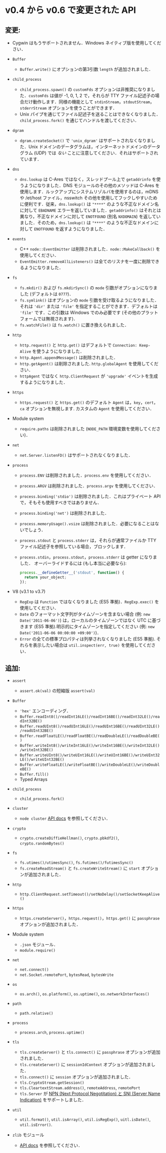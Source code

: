 # v0.4 から v0.6 で変更された API

## 変更:
 * Cygwin はもうサポートされません．Windows ネイティブ版を使用してください．

 * `Buffer`
   * `Buffer.write()` にオプションの第3引数 `length` が追加されました．

 * `child_process`
   * `child_process.spawn()` の `customFds` オプションは非推奨になりました．`customFds` は値が -1, 0, 1, 2 で，それらが TTY ファイル記述子の場合だけ動作します．同様の機能として `stdinStream`，`stdoutStream`，`stderrStream` オプションを使うことができます．
   * Unix パイプを通じてファイル記述子を送ることはできなくなりました．`child_process.fork()` を通じてハンドルを渡してください．

 * `dgram`
   * `dgram.createSocket()` で `'unix_dgram'` はサポートされなくなりました．Unix ドメインのデータグラムは，インターネットドメインのデータグラム (UDP) では *ない* ことに注意してください．それはサポートされています．

 * `dns`
   * `dns.lookup` は C-Ares ではなく，スレッドプール上で `getaddrinfo` を使うようになりました．DNS モジュールのその他のメソッドは C-Ares を使用します．ルックアップにシステムリゾルバを使用するのは，mDNS や /et/host ファイル，nsswitch その他を使用してフックしやすいために便利です．従来，`dns.lookup()` は `"****"` のような不正なドメイン名に対して `EBADNAME` エラーを返していました．`getaddrinfo()` はそれとは異なり，不正なドメインに対して `ENOTFOUND` (別名 `NXDOMAIN`) を返していました．そのため，`dns.lookup()` は `"****"` のような不正なドメインに対して `ENOTFOUND` を返すようになりました．

 * `events`
   * C++ `node::EventEmitter` は削除されました．`node::MakeCallback()` を使用してください．
   * `EventEmitter.removeAllListeners()` は全てのリスナを一度に削除できるようになりました．

 * `fs`
   * `fs.mkdir()` および `fs.mkdirSync()` の `mode` 引数がオプションになりました (デフォルトは `0777`)．
   * `fs.symlink()` はオプションの `mode` 引数を受け取るようになりました．それは `'dir'` または `'file'` を指定することができます．デフォルトは `'file'` です．この引数は Windows でのみ必要です (その他のプラットフォームでは無視されます)．
   * `fs.watchFile()` は `fs.watch()` に置き換えられました．

 * `http`
   * `http.request()` と `http.get()` はデフォルトで `Connection: Keep-Alive` を使うようになりました．
   * `http.Agent.appendMessage()` は削除されました．
   * `http.getAgent()` は削除されました. `http.globalAgent` を使用してください．
   * `httpAgent` ではなく `http.ClientRequest` が `'upgrade'` イベントを生成するようになりました．

 * `https`
   * `https.request()` と `https.get()` のデフォルト `Agent` は，`key`，`cert`，`ca` オプションを無視します. カスタムの `Agent` を使用してください．

 * Module system
   * `require.paths` は削除されました (`NODE_PATH` 環境変数を使用してください)．

 * `net`
   * `net.Server.listenFD()` はサポートされなくなりました．

 * `process`
   * `process.ENV` は削除されました．`process.env` を使用してください．
   * `process.ARGV` は削除されました．`process.argv` を使用してください．
   * `process.binding('stdio')` は削除されました．これはプライベート API で，そもそも使用すべきではありません．
   * `process.binding('net')` は削除されました．
   * `process.memoryUsage().vsize` は削除されました．必要になることはないでしょう．
   * `process.stdout` と `process.stderr` は，それらが通常ファイルか TTY ファイル記述子を参照している場合，ブロックします．
   * `process.stdin`，`process.stdout`，`process.stderr` は getter になりました．
     オーバーライドするには (もし本当に必要なら):

     ```javascript
     process.__defineGetter__('stdout', function() {
       return your_object;
     });
     ```

 * V8 (v3.1 to v3.7)
   * `RegExp` は `Function` ではなくなりました (ES5 準拠)．`RegExp.exec()` を使用してください．
   * `Date` のフォーマット文字列がタイムゾーンを含まない場合 (例: `new Date('2011-06-06')`) は，ローカルのタイムゾーンではなく UTC に基づきます (ES5 準拠).明示的にタイムゾーンを指定してください (例: `new Date('2011-06-06 00:00:00 +09:00')`)．
   * `Error` の全ての標準プロパティは列挙されなくなりました (ES5 準拠). それらを表示したい場合は `util.inspect(err, true)` を使用してください．


## 追加:

 * `assert`
   * `assert.ok(val)` の短縮版 `assert(val)`
 * `Buffer`
   * `'hex'` エンコーディング．
   * `Buffer.readInt8()/readInt16LE()/readInt16BE()/readInt32LE()/readInt32BE()`
   * `Buffer.readUInt8()/readUInt16LE()/readUInt16BE()/readUInt32LE()/readUInt32BE()`
   * `Buffer.readFloatLE()/readFloatBE()/readDoubleLE()/readDoubleBE()`
   * `Buffer.writeInt8()/writeInt16LE()/writeInt16BE()/writeInt32LE()/writeInt32BE()`
   * `Buffer.writeUInt8()/writeUInt16LE()/writeUInt16BE()/writeUInt32LE()/writeUInt32BE()`
   * `Buffer.writeFloatLE()/writeFloatBE()/writeDoubleLE()/writeDoubleBE()`
   * `Buffer.fill()`
   * Typed Arrays

 * `child_process`
   * `child_process.fork()`

 * `cluster`
   * `node cluster` [API docs](http://nodejs.org/docs/latest/api/cluster.html) を参照してください．

 * `crypto`
   * `crypto.createDiffieHellman()`, `crypto.pbkdf2()`, `crypto.randomBytes()`

 * `fs`
   * `fs.utimes()/utimesSync()`, `fs.futimes()/futimesSync()`
   * `fs.createReadStream()` と `fs.createWriteStream()` に `start` オプションが追加されました．

 * `http`
   * `http.ClientRequest.setTimeout()/setNoDelay()/setSocketKeepAlive()`

 * `https`
   * `https.createServer()`，`https.request()`，`https.get()` に `passphrase` オプションが追加されました．

 * Module system
   * `.json` モジュール．
   * `module.require()`

 * `net`
   * `net.connect()`
   * `net.Socket.remotePort`, `bytesRead`, `bytesWrite`

 * `os`
   * `os.arch()`, `os.platform()`, `os.uptime()`, `os.networkInterfaces()`

 * `path`
   * `path.relative()`

 * `process`
   * `process.arch`, `process.uptime()`

 * `tls`
   * `tls.createServer()` と `tls.connect()` に `passphrase` オプションが追加されました．
   * `tls.createServer()` に `sessionIdContext` オプションが追加されました．
   * `tls.connect()` に `session` オプションが追加されました．
   * `tls.CryptoStream.getSession()`
   * `tls.CleartextStream.address()`, `remoteAddress`, `remotePort`
   * `tls.Server` が [NPN (Next Protocol Negotitation) と SNI (Server Name Indication)](http://nodejs.jp/nodejs.org_ja/api/tls.html#nPN_and_SNI) をサポートしました．

 * `util`
   * `util.format()`, `util.isArray()`, `util.isRegExp()`, `uitl.isDate()`, `util.isError()`.

 * `zlib` モジュール
   * [API docs](http://nodejs.jp/nodejs.org_ja/api/zlib.html) を参照してください．
